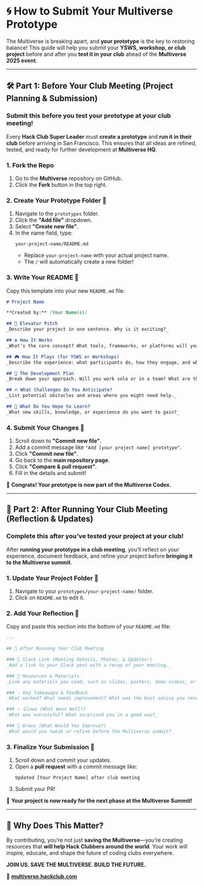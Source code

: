 # 🌀 **How to Submit Your Multiverse Prototype**  

The Multiverse is breaking apart, and **your prototype** is the key to restoring balance! This guide will help you submit your **YSWS, workshop, or club project** before and after you **test it in your club** ahead of the **Multiverse 2025 event**.  

---

## **🛠 Part 1: Before Your Club Meeting (Project Planning & Submission)**  
### Submit this **before** you test your prototype at your club meeting!  

Every **Hack Club Super Leader** must **create a prototype** and **run it in their club** before arriving in San Francisco. This ensures that all ideas are refined, tested, and ready for further development at **Multiverse HQ**.  

### **1. Fork the Repo**  
1. Go to the **Multiverse** repository on GitHub.  
2. Click the **Fork** button in the top right.  

### **2. Create Your Prototype Folder 📁**  
1. Navigate to the `prototypes` folder.  
2. Click the **"Add file"** dropdown.  
3. Select **"Create new file"**.  
4. In the name field, type:  
   ```
   your-project-name/README.md
   ```
   - Replace `your-project-name` with your actual project name.  
   - The `/` will automatically create a new folder!  

### **3. Write Your README 📝**  
Copy this template into your new `README.md` file:  

```markdown
# Project Name  

**Created by:** [Your Name(s)]  

## 🌟 Elevator Pitch  
_Describe your project in one sentence. Why is it exciting?_  

## ⚙️ How It Works  
_What’s the core concept? What tools, frameworks, or platforms will you use?_  

## 🎮 How It Plays (for YSWS or Workshops)  
_Describe the experience: what participants do, how they engage, and what they achieve._  

## 🚀 The Development Plan  
_Break down your approach. Will you work solo or in a team? What are the key steps?_  

## 🔥 What Challenges Do You Anticipate?  
_List potential obstacles and areas where you might need help._  

## 🎯 What Do You Hope to Learn?  
_What new skills, knowledge, or experience do you want to gain?_  
```  

### **4. Submit Your Changes 🎉**  
1. Scroll down to **"Commit new file"**.  
2. Add a commit message like `"Add [your project name] prototype"`.  
3. Click **"Commit new file"**.  
4. Go back to the **main repository page**.  
5. Click **"Compare & pull request"**.  
6. Fill in the details and submit!  

🎉 **Congrats! Your prototype is now part of the Multiverse Codex.**  

---

## **📸 Part 2: After Running Your Club Meeting (Reflection & Updates)**  
### Complete this **after** you’ve tested your project at your club!  

After **running your prototype in a club meeting**, you’ll reflect on your experience, document feedback, and refine your project before **bringing it to the Multiverse summit**.  

### **1. Update Your Project Folder 📁**  
1. Navigate to your `prototypes/your-project-name/` folder.  
2. Click on `README.md` to edit it.  

### **2. Add Your Reflection 📝**  

Copy and paste this section into the bottom of your `README.md` file:  

```markdown
---

## 📸 After Running Your Club Meeting  

### 🔗 Slack Link (Meeting Details, Photos, & Updates!)  
_Add a link to your Slack post with a recap of your meeting._  

### 📂 Resources & Materials  
_Link any materials you used, such as slides, posters, demo videos, or other assets._  

### 💡 Key Takeaways & Feedback  
_What worked? What needs improvement? What was the best advice you received?_  

### ✨ Glows (What Went Well?)  
_What was successful? What surprised you in a good way?_  

### 🔄 Grows (What Would You Improve?)  
_What would you tweak or refine before the Multiverse summit?_  
```

### **3. Finalize Your Submission 🚀**  
1. Scroll down and commit your updates.  
2. Open a **pull request** with a commit message like:  
   ```
   Updated [Your Project Name] after club meeting
   ```  
3. Submit your PR!  

🎉 **Your project is now ready for the next phase at the Multiverse Summit!**  

---

## **🦸 Why Does This Matter?**  

By contributing, you’re not just **saving the Multiverse**—you’re creating resources that **will help Hack Clubbers around the world**. Your work will inspire, educate, and shape the future of coding clubs everywhere.  

**JOIN US. SAVE THE MULTIVERSE. BUILD THE FUTURE.**  

🔗 **[multiverse.hackclub.com](https://multiverse.hackclub.com)**  

